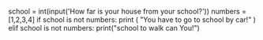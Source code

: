 school = int(input('How far is your house from your school?'))
numbers = [1,2,3,4]
if school is not numbers:
    print ( "You have to go to school by car!" )
elif school is not numbers:
    print("school to walk can You!")


